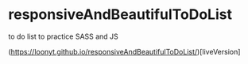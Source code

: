 # responsiveAndBeautifulToDoList
to do list to practice  SASS and JS 


(https://loonyt.github.io/responsiveAndBeautifulToDoList/)[liveVersion] 
